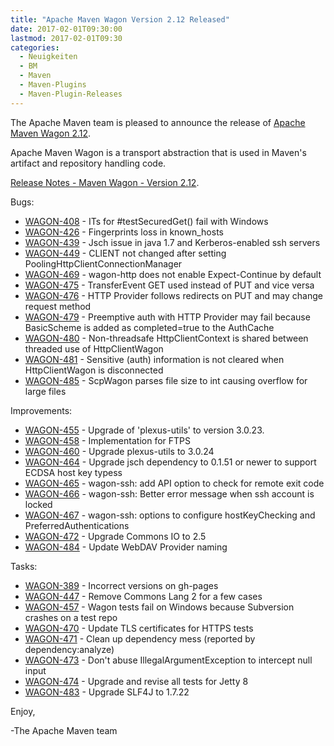 ```yaml
---
title: "Apache Maven Wagon Version 2.12 Released"
date: 2017-02-01T09:30:00
lastmod: 2017-02-01T09:30
categories:
  - Neuigkeiten
  - BM
  - Maven
  - Maven-Plugins
  - Maven-Plugin-Releases
---
```

The Apache Maven team is pleased to announce the release of 
[Apache Maven Wagon 2.12](https://maven.apache.org/wagon/).

Apache Maven Wagon is a transport abstraction that is used in Maven's
artifact and repository handling code.

[Release Notes - Maven Wagon - Version 2.12](https://issues.apache.org/jira/secure/ReleaseNote.jspa?projectId=12318122&version=12338924).

Bugs:

 * [WAGON-408](https://issues.apache.org/jira/browse/WAGON-408) - ITs for #testSecuredGet() fail with Windows
 * [WAGON-426](https://issues.apache.org/jira/browse/WAGON-426) - Fingerprints loss in known_hosts
 * [WAGON-439](https://issues.apache.org/jira/browse/WAGON-439) - Jsch issue in java 1.7 and Kerberos-enabled ssh servers
 * [WAGON-449](https://issues.apache.org/jira/browse/WAGON-449) - CLIENT not changed after setting PoolingHttpClientConnectionManager
 * [WAGON-469](https://issues.apache.org/jira/browse/WAGON-469) - wagon-http does not enable Expect-Continue by default
 * [WAGON-475](https://issues.apache.org/jira/browse/WAGON-475) - TransferEvent GET used instead of PUT and vice versa
 * [WAGON-476](https://issues.apache.org/jira/browse/WAGON-476) - HTTP Provider follows redirects on PUT and may change request method
 * [WAGON-479](https://issues.apache.org/jira/browse/WAGON-479) - Preemptive auth with HTTP Provider may fail because BasicScheme is added as completed=true to the AuthCache
 * [WAGON-480](https://issues.apache.org/jira/browse/WAGON-480) - Non-threadsafe HttpClientContext is shared between threaded use of HttpClientWagon
 * [WAGON-481](https://issues.apache.org/jira/browse/WAGON-481) - Sensitive (auth) information is not cleared when HttpClientWagon is disconnected
 * [WAGON-485](https://issues.apache.org/jira/browse/WAGON-485) - ScpWagon parses file size to int causing overflow for large files

Improvements:

 * [WAGON-455](https://issues.apache.org/jira/browse/WAGON-455) - Upgrade of 'plexus-utils' to version 3.0.23.
 * [WAGON-458](https://issues.apache.org/jira/browse/WAGON-458) - Implementation for FTPS
 * [WAGON-460](https://issues.apache.org/jira/browse/WAGON-460) - Upgrade plexus-utils to 3.0.24
 * [WAGON-464](https://issues.apache.org/jira/browse/WAGON-464) - Upgrade jsch dependency to 0.1.51 or newer to support ECDSA host key typess
 * [WAGON-465](https://issues.apache.org/jira/browse/WAGON-465) - wagon-ssh: add API option to check for remote exit code
 * [WAGON-466](https://issues.apache.org/jira/browse/WAGON-466) - wagon-ssh: Better error message when ssh account is locked
 * [WAGON-467](https://issues.apache.org/jira/browse/WAGON-467) - wagon-ssh: options to configure hostKeyChecking and PreferredAuthentications
 * [WAGON-472](https://issues.apache.org/jira/browse/WAGON-472) - Upgrade Commons IO to 2.5
 * [WAGON-484](https://issues.apache.org/jira/browse/WAGON-484) - Update WebDAV Provider naming

Tasks:

 * [WAGON-389](https://issues.apache.org/jira/browse/WAGON-389) - Incorrect versions on gh-pages
 * [WAGON-447](https://issues.apache.org/jira/browse/WAGON-447) - Remove Commons Lang 2 for a few cases
 * [WAGON-457](https://issues.apache.org/jira/browse/WAGON-457) - Wagon tests fail on Windows because Subversion crashes on a test repo
 * [WAGON-470](https://issues.apache.org/jira/browse/WAGON-470) - Update TLS certificates for HTTPS tests
 * [WAGON-471](https://issues.apache.org/jira/browse/WAGON-471) - Clean up dependency mess (reported by dependency:analyze)
 * [WAGON-473](https://issues.apache.org/jira/browse/WAGON-473) - Don't abuse IllegalArgumentException to intercept null input
 * [WAGON-474](https://issues.apache.org/jira/browse/WAGON-474) - Upgrade and revise all tests for Jetty 8
 * [WAGON-483](https://issues.apache.org/jira/browse/WAGON-483) - Upgrade SLF4J to 1.7.22


Enjoy,

-The Apache Maven team

